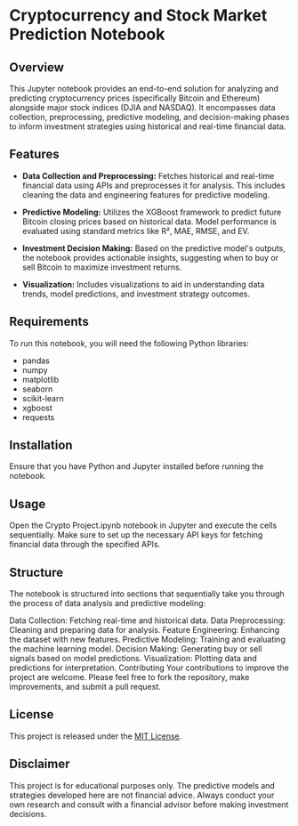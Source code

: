 # Cryptocurrency and Stock Market Prediction Notebook

## Overview
This Jupyter notebook provides an end-to-end solution for analyzing and predicting cryptocurrency prices (specifically Bitcoin and Ethereum) alongside major stock indices (DJIA and NASDAQ). It encompasses data collection, preprocessing, predictive modeling, and decision-making phases to inform investment strategies using historical and real-time financial data.

## Features

- **Data Collection and Preprocessing:** Fetches historical and real-time financial data using APIs and preprocesses it for analysis. This includes cleaning the data and engineering features for predictive modeling.

- **Predictive Modeling:** Utilizes the XGBoost framework to predict future Bitcoin closing prices based on historical data. Model performance is evaluated using standard metrics like R², MAE, RMSE, and EV.

- **Investment Decision Making:** Based on the predictive model's outputs, the notebook provides actionable insights, suggesting when to buy or sell Bitcoin to maximize investment returns.

- **Visualization:** Includes visualizations to aid in understanding data trends, model predictions, and investment strategy outcomes.

## Requirements
To run this notebook, you will need the following Python libraries:
- pandas
- numpy
- matplotlib
- seaborn
- scikit-learn
- xgboost
- requests

## Installation
Ensure that you have Python and Jupyter installed before running the notebook.

## Usage
Open the Crypto Project.ipynb notebook in Jupyter and execute the cells sequentially. Make sure to set up the necessary API keys for fetching financial data through the specified APIs.

## Structure
The notebook is structured into sections that sequentially take you through the process of data analysis and predictive modeling:

Data Collection: Fetching real-time and historical data.
Data Preprocessing: Cleaning and preparing data for analysis.
Feature Engineering: Enhancing the dataset with new features.
Predictive Modeling: Training and evaluating the machine learning model.
Decision Making: Generating buy or sell signals based on model predictions.
Visualization: Plotting data and predictions for interpretation.
Contributing
Your contributions to improve the project are welcome. Please feel free to fork the repository, make improvements, and submit a pull request.

## License
This project is released under the [MIT License](https://opensource.org/licenses/MIT).

## Disclaimer
This project is for educational purposes only. The predictive models and strategies developed here are not financial advice. Always conduct your own research and consult with a financial advisor before making investment decisions.
